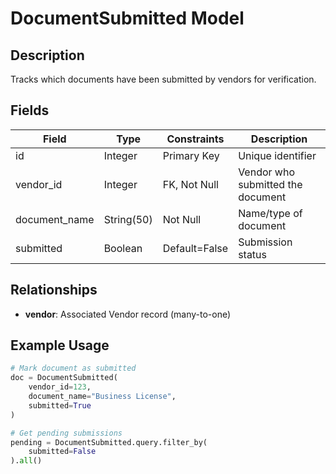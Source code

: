 # DocumentSubmitted Model

## Description
Tracks which documents have been submitted by vendors for verification.

## Fields  

| Field | Type | Constraints | Description |
|-------|------|------------|-------------|
| id | Integer | Primary Key | Unique identifier |
| vendor_id | Integer | FK, Not Null | Vendor who submitted the document |
| document_name | String(50) | Not Null | Name/type of document |
| submitted | Boolean | Default=False | Submission status |

## Relationships

- **vendor**: Associated Vendor record (many-to-one)

## Example Usage
```python
# Mark document as submitted
doc = DocumentSubmitted(
    vendor_id=123,
    document_name="Business License",
    submitted=True
)

# Get pending submissions
pending = DocumentSubmitted.query.filter_by(
    submitted=False
).all()